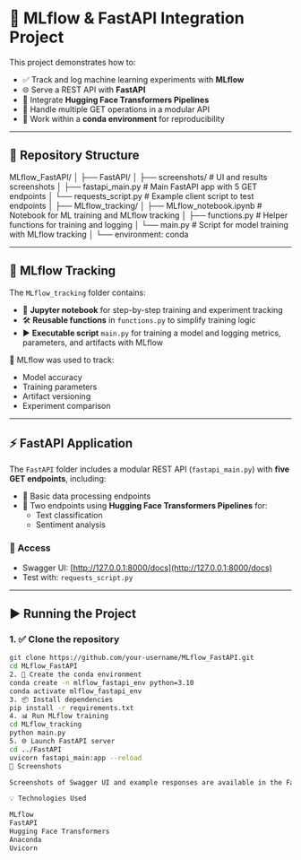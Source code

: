 # 🚀 MLflow & FastAPI Integration Project

This project demonstrates how to:

- ✅ Track and log machine learning experiments with **MLflow**  
- 🌐 Serve a REST API with **FastAPI**  
- 🤖 Integrate **Hugging Face Transformers Pipelines**  
- 🔁 Handle multiple GET operations in a modular API  
- 🧪 Work within a **conda environment** for reproducibility

---

## 📁 Repository Structure

MLflow_FastAPI/
│
├── FastAPI/
│ ├── screenshots/ # UI and results screenshots
│ ├── fastapi_main.py # Main FastAPI app with 5 GET endpoints
│ └── requests_script.py # Example client script to test endpoints
│
├── MLflow_tracking/
│ ├── MLflow_notebook.ipynb # Notebook for ML training and MLflow tracking
│ ├── functions.py # Helper functions for training and logging
│ └── main.py # Script for model training with MLflow tracking
│
└── environment: conda


---

## 🧠 MLflow Tracking

The `MLflow_tracking` folder contains:

- 📒 **Jupyter notebook** for step-by-step training and experiment tracking  
- 🛠️ **Reusable functions** in `functions.py` to simplify training logic  
- ▶️ **Executable script** `main.py` for training a model and logging metrics, parameters, and artifacts with MLflow  

📌 MLflow was used to track:
- Model accuracy
- Training parameters
- Artifact versioning
- Experiment comparison

---

## ⚡ FastAPI Application

The `FastAPI` folder includes a modular REST API (`fastapi_main.py`) with **five GET endpoints**, including:

- 🧮 Basic data processing endpoints
- 🤗 Two endpoints using **Hugging Face Transformers Pipelines** for:
  - Text classification
  - Sentiment analysis

### 🔗 Access

- Swagger UI: [http://127.0.0.1:8000/docs](http://127.0.0.1:8000/docs)  
- Test with: `requests_script.py`

---

## ▶️ Running the Project

### 1. ✅ Clone the repository
```bash
git clone https://github.com/your-username/MLflow_FastAPI.git
cd MLflow_FastAPI
2. 🐍 Create the conda environment
conda create -n mlflow_fastapi_env python=3.10
conda activate mlflow_fastapi_env
3. 📦 Install dependencies
pip install -r requirements.txt
4. 📊 Run MLflow training
cd MLflow_tracking
python main.py
5. 🌐 Launch FastAPI server
cd ../FastAPI
uvicorn fastapi_main:app --reload
📸 Screenshots

Screenshots of Swagger UI and example responses are available in the FastAPI/screenshots/ folder.

💡 Technologies Used

MLflow
FastAPI
Hugging Face Transformers
Anaconda
Uvicorn
